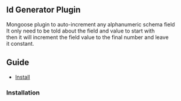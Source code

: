## Id Generator Plugin
Mongoose plugin to auto-increment any alphanumeric schema field     
It only need to be told about the field and value to start with       
then it will increment the field value to the final number and leave        
it constant.

## Guide
- [Install](#installation)




### Installation
